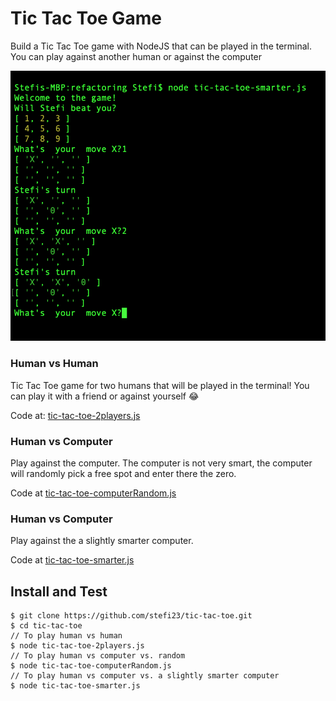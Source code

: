 # Tic Tac Toe Game

Build a Tic Tac Toe game with NodeJS that can be played in the terminal. You can play against another human or against the computer

![Screenshot of Terminal with the Game](tic-tac-toe.png)

### Human vs Human

Tic Tac Toe game for two humans that will be played in the terminal! You can play it with a friend or against yourself 😂

Code at: [tic-tac-toe-2players.js](/src/tic-tac-toe-2players.js)

### Human vs Computer

Play against the computer. The computer is not very smart, the computer will randomly pick a free spot and enter there the zero.

Code at [tic-tac-toe-computerRandom.js](/src/tic-tac-toe-computerRandom.js)

### Human vs Computer

Play against the a slightly smarter computer.

Code at [tic-tac-toe-smarter.js](/src/tic-tac-toe-smarter.js)

## Install and Test

```
$ git clone https://github.com/stefi23/tic-tac-toe.git
$ cd tic-tac-toe
// To play human vs human
$ node tic-tac-toe-2players.js
// To play human vs computer vs. random
$ node tic-tac-toe-computerRandom.js
// To play human vs computer vs. a slightly smarter computer
$ node tic-tac-toe-smarter.js
```
